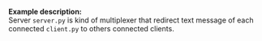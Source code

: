 **Example description:**  
Server `server.py` is kind of multiplexer that redirect text message of each connected `client.py` to others connected clients.